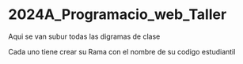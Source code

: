 # 2024A_Programacio_web_Taller

Aqui se van subur todas las digramas de clase

Cada uno tiene crear su Rama con el nombre de su codigo estudiantil
